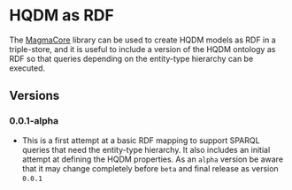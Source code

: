# HQDM as RDF

The [MagmaCore](https://github.com/gchq/MagmaCore) library can be used to create HQDM models as RDF in a triple-store, and it is useful to include a version of the HQDM ontology as RDF so that queries depending on the entity-type hierarchy can be executed.

## Versions

### 0.0.1-alpha

- This is a first attempt at a basic RDF mapping to support SPARQL queries that need the entity-type hierarchy. It also includes an initial attempt at defining the HQDM properties. As an `alpha` version be aware that it may change completely before `beta` and final release as version `0.0.1`